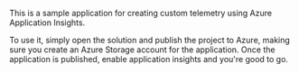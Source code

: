 This is a sample application for creating custom telemetry using Azure Application Insights.

To use it, simply open the solution and publish the project to Azure, making sure you create an Azure Storage account for the application. Once the application is published, enable application insights and you're good to go.
